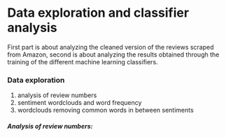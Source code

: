 # Data exploration and classifier analysis

First part is about analyzing the cleaned version of the reviews scraped from Amazon, second is about analyzing the 
results obtained through the training of the different machine learning classifiers.

### Data exploration
1. analysis of review numbers
2. sentiment wordclouds and word frequency
3. wordclouds removing common words in between sentiments

##### Analysis of review numbers:

